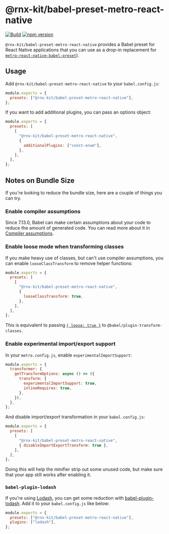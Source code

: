 # @rnx-kit/babel-preset-metro-react-native

[![Build](https://github.com/microsoft/rnx-kit/actions/workflows/build.yml/badge.svg)](https://github.com/microsoft/rnx-kit/actions/workflows/build.yml)
[![npm version](https://img.shields.io/npm/v/@rnx-kit/babel-preset-metro-react-native)](https://www.npmjs.com/package/@rnx-kit/babel-preset-metro-react-native)

`@rnx-kit/babel-preset-metro-react-native` provides a Babel preset for React
Native applications that you can use as a drop-in replacement for
[`metro-react-native-babel-preset`](https://github.com/facebook/metro/tree/master/packages/metro-react-native-babel-preset)).

## Usage

Add `@rnx-kit/babel-preset-metro-react-native` to your `babel.config.js`:

```js
module.exports = {
  presets: ["@rnx-kit/babel-preset-metro-react-native"],
};
```

If you want to add additional plugins, you can pass an options object:

```js
module.exports = {
  presets: [
    [
      "@rnx-kit/babel-preset-metro-react-native",
      {
        additionalPlugins: ["const-enum"],
      },
    ],
  ],
};
```

## Notes on Bundle Size

If you're looking to reduce the bundle size, here are a couple of things you can
try.

### Enable compiler assumptions

Since 7.13.0, Babel can make certain assumptions about your code to reduce the
amount of generated code. You can read more about it in
[Compiler assumptions](https://babeljs.io/docs/en/assumptions).

### Enable loose mode when transforming classes

If you make heavy use of classes, but can't use compiler assumptions, you can
enable `looseClassTransform` to remove helper functions:

```js
module.exports = {
  presets: [
    [
      "@rnx-kit/babel-preset-metro-react-native",
      {
        looseClassTransform: true,
      },
    ],
  ],
};
```

This is equivalent to passing
[`{ loose: true }`](https://babeljs.io/docs/en/babel-plugin-transform-classes#loose)
to `@babel/plugin-transform-classes`.

### Enable experimental import/export support

In your `metro.config.js`, enable `experimentalImportSupport`:

```js
module.exports = {
  transformer: {
    getTransformOptions: async () => ({
      transform: {
        experimentalImportSupport: true,
        inlineRequires: true,
      },
    }),
  },
};
```

And disable import/export transformation in your `babel.config.js`:

```js
module.exports = {
  presets: [
    [
      "@rnx-kit/babel-preset-metro-react-native",
      { disableImportExportTransform: true },
    ],
  ],
};
```

Doing this will help the minifier strip out some unused code, but make sure that
your app still works after enabling it.

### `babel-plugin-lodash`

If you're using [Lodash](https://lodash.com), you can get some reduction with
[babel-plugin-lodash](https://github.com/lodash/babel-plugin-lodash). Add it to
your `babel.config.js` like below:

```js
module.exports = {
  presets: ["@rnx-kit/babel-preset-metro-react-native"],
  plugins: ["lodash"],
};
```
